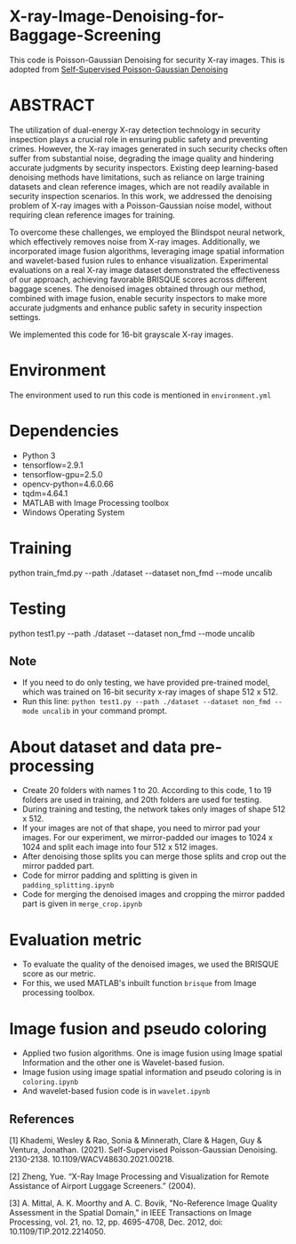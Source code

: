 # X-ray-Image-Denoising-for-Baggage-Screening
This code is Poisson-Gaussian Denoising for security X-ray images. This is adopted from [Self-Supervised Poisson-Gaussian Denoising](https://arxiv.org/abs/2002.09558#:~:text=Self%2Dsupervised%20models%20for%20denoising,such%20as%20low%2Dlight%20microscopy.) 

# ABSTRACT
The utilization of dual-energy X-ray detection technology in security inspection plays a crucial role in ensuring public safety and preventing crimes. However, the X-ray images generated in such security checks often suffer from substantial noise, degrading the image quality and hindering accurate judgments by security inspectors. Existing deep learning-based denoising methods have limitations, such as reliance on large training datasets and clean reference images, which are not readily available in security inspection scenarios. In this work, we addressed the denoising problem of X-ray images with a Poisson-Gaussian noise model, without requiring clean reference images for training.

To overcome these challenges, we employed the Blindspot neural network, which effectively removes noise from X-ray images. Additionally, we incorporated image fusion algorithms, leveraging image spatial information and wavelet-based fusion rules to enhance visualization. Experimental evaluations on a real X-ray image dataset demonstrated the effectiveness of our approach, achieving favorable BRISQUE scores across different baggage scenes. The denoised images obtained through our method, combined with image fusion, enable security inspectors to make more accurate judgments and enhance public safety in security inspection settings.

We implemented this code for 16-bit grayscale X-ray images.

# Environment
The environment used to run this code is mentioned in ```environment.yml```

# Dependencies
- Python 3   
- tensorflow=2.9.1  
- tensorflow-gpu=2.5.0   
- opencv-python=4.6.0.66   
- tqdm=4.64.1
- MATLAB with Image Processing toolbox
- Windows Operating System

# Training 
python train_fmd.py --path ./dataset --dataset non_fmd --mode uncalib
# Testing
python test1.py --path ./dataset --dataset non_fmd --mode uncalib

## Note
- If you need to do only testing, we have provided pre-trained model, which was trained on 16-bit security x-ray images of shape 512 x 512.
- Run this line: ```python test1.py --path ./dataset --dataset non_fmd --mode uncalib``` in your command prompt.


# About dataset and data pre-processing
- Create 20 folders with names 1 to 20. According to this code, 1 to 19 folders are used in training, and 20th folders are used for testing.
- During training and testing, the network takes only images of shape 512 x 512.
- If your images are not of that shape, you need to mirror pad your images. For our experiment, we mirror-padded our images to 1024 x 1024 and split each image into four 512 x 512 images.
- After denoising those splits you can merge those splits and crop out the mirror padded part.
- Code for mirror padding and splitting is given in ```padding_splitting.ipynb```
- Code for merging the denoised images and cropping the mirror padded part is given in ```merge_crop.ipynb```

# Evaluation metric
- To evaluate the quality of the denoised images, we used the BRISQUE score as our metric.
- For this, we used MATLAB's inbuilt function ```brisque``` from Image processing toolbox.

# Image fusion and pseudo coloring
- Applied two fusion algorithms. One is image fusion using Image spatial Information and the other one is Wavelet-based fusion.
- Image fusion using image spatial information and pseudo coloring is in ```coloring.ipynb```
- And wavelet-based fusion code is in ```wavelet.ipynb```

## References
<a id="1">[1]</a> 
Khademi, Wesley & Rao, Sonia & Minnerath, Clare & Hagen, Guy & Ventura, Jonathan. (2021). Self-Supervised Poisson-Gaussian Denoising. 2130-2138. 10.1109/WACV48630.2021.00218. 

<a id="1">[2]</a> 
Zheng, Yue. “X-Ray Image Processing and Visualization for Remote Assistance of Airport Luggage Screeners.” (2004).

<a id="1">[3]</a> 
A. Mittal, A. K. Moorthy and A. C. Bovik, "No-Reference Image Quality Assessment in the Spatial Domain," in IEEE Transactions on Image Processing, vol. 21, no. 12, pp. 4695-4708, Dec. 2012, doi: 10.1109/TIP.2012.2214050.
